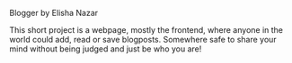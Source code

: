 Blogger by Elisha Nazar

This short project is a webpage, mostly the frontend, where anyone in the world could add, read or save blogposts.
Somewhere safe to share your mind without being judged and just be who you are!
